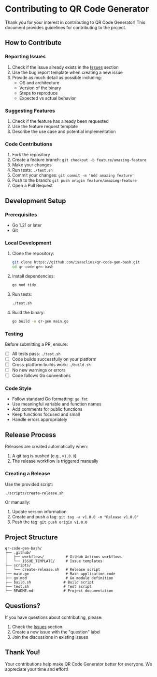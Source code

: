 # Contributing to QR Code Generator

Thank you for your interest in contributing to QR Code Generator! This document provides guidelines for contributing to the project.

## How to Contribute

### Reporting Issues

1. Check if the issue already exists in the [Issues](https://github.com/isaaclins/qr-code-gen-bash/issues) section
2. Use the bug report template when creating a new issue
3. Provide as much detail as possible including:
   - OS and architecture
   - Version of the binary
   - Steps to reproduce
   - Expected vs actual behavior

### Suggesting Features

1. Check if the feature has already been requested
2. Use the feature request template
3. Describe the use case and potential implementation

### Code Contributions

1. Fork the repository
2. Create a feature branch: `git checkout -b feature/amazing-feature`
3. Make your changes
4. Run tests: `./test.sh`
5. Commit your changes: `git commit -m 'Add amazing feature'`
6. Push to the branch: `git push origin feature/amazing-feature`
7. Open a Pull Request

## Development Setup

### Prerequisites

- Go 1.21 or later
- Git

### Local Development

1. Clone the repository:

   ```bash
   git clone https://github.com/isaaclins/qr-code-gen-bash.git
   cd qr-code-gen-bash
   ```

2. Install dependencies:

   ```bash
   go mod tidy
   ```

3. Run tests:

   ```bash
   ./test.sh
   ```

4. Build the binary:
   ```bash
   go build -o qr-gen main.go
   ```

### Testing

Before submitting a PR, ensure:

- [ ] All tests pass: `./test.sh`
- [ ] Code builds successfully on your platform
- [ ] Cross-platform builds work: `./build.sh`
- [ ] No new warnings or errors
- [ ] Code follows Go conventions

### Code Style

- Follow standard Go formatting: `go fmt`
- Use meaningful variable and function names
- Add comments for public functions
- Keep functions focused and small
- Handle errors appropriately

## Release Process

Releases are created automatically when:

1. A git tag is pushed (e.g., `v1.0.0`)
2. The release workflow is triggered manually

### Creating a Release

Use the provided script:

```bash
./scripts/create-release.sh
```

Or manually:

1. Update version information
2. Create and push a tag: `git tag -a v1.0.0 -m "Release v1.0.0"`
3. Push the tag: `git push origin v1.0.0`

## Project Structure

```
qr-code-gen-bash/
├── .github/
│   ├── workflows/          # GitHub Actions workflows
│   └── ISSUE_TEMPLATE/     # Issue templates
├── scripts/
│   └── create-release.sh   # Release script
├── main.go                 # Main application code
├── go.mod                  # Go module definition
├── build.sh               # Build script
├── test.sh                # Test script
└── README.md              # Project documentation
```

## Questions?

If you have questions about contributing, please:

1. Check the [Issues](https://github.com/isaaclins/qr-code-gen-bash/issues) section
2. Create a new issue with the "question" label
3. Join the discussions in existing issues

## Thank You!

Your contributions help make QR Code Generator better for everyone. We appreciate your time and effort!
